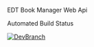 EDT Book Manager Web Api

Automated Build Status


[![DevBranch](https://github.com/dotnetappdevni/BookManager/actions/workflows/dotnet.yaml/badge.svg)](https://github.com/dotnetappdevni/BookManager/actions/workflows/dotnet.yaml)
